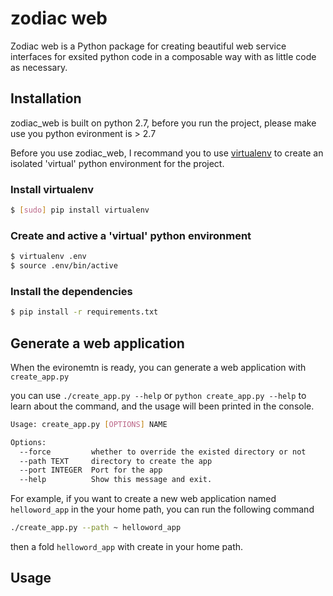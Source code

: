 # zodiac web

Zodiac web is a Python package for creating beautiful web service interfaces for exsited python code in a composable way with as little code as necessary. 

## Installation

zodiac_web is built on python 2.7, before you run the project, please make use you python evironment is > 2.7

Before you use zodiac_web, I recommand you to use [virtualenv](https://virtualenv.pypa.io/en/stable/) to  create an isolated 'virtual' python environment for the project.

### Install virtualenv

```sh
$ [sudo] pip install virtualenv
```

### Create and active a 'virtual' python environment


```sh
$ virtualenv .env
$ source .env/bin/active
```

### Install the dependencies

```sh
$ pip install -r requirements.txt
```


## Generate a web application

When the evironemtn is ready, you can generate  a web application with `create_app.py` 

you can use `./create_app.py --help`  or `python create_app.py --help` to learn about the command, and the usage will been printed in the console.

```sh
Usage: create_app.py [OPTIONS] NAME

Options:
  --force         whether to override the existed directory or not
  --path TEXT     directory to create the app
  --port INTEGER  Port for the app
  --help          Show this message and exit.
```

For example, if you want to create a new web application named `helloword_app` in the your home path, you can run the following command

```sh
./create_app.py --path ~ helloword_app
```

then a fold `helloword_app` with create in your home path.

## Usage

